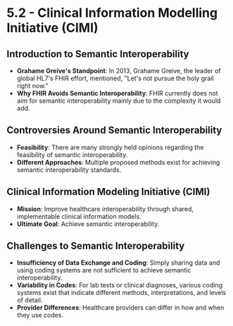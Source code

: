 # 5.2 - Clinical Information Modelling Initiative (CIMI)

## Introduction to Semantic Interoperability
- **Grahame Greive's Standpoint**: In 2013, Grahame Greive, the leader of global HL7's FHIR effort, mentioned, "Let's not pursue the holy grail right now."
- **Why FHIR Avoids Semantic Interoperability**: FHIR currently does not aim for semantic interoperability mainly due to the complexity it would add.

## Controversies Around Semantic Interoperability
- **Feasibility**: There are many strongly held opinions regarding the feasibility of semantic interoperability.
- **Different Approaches**: Multiple proposed methods exist for achieving semantic interoperability standards.

## Clinical Information Modeling Initiative (CIMI)
- **Mission**: Improve healthcare interoperability through shared, implementable clinical information models.
- **Ultimate Goal**: Achieve semantic interoperability.

## Challenges to Semantic Interoperability
- **Insufficiency of Data Exchange and Coding**: Simply sharing data and using coding systems are not sufficient to achieve semantic interoperability.
- **Variability in Codes**: For lab tests or clinical diagnoses, various coding systems exist that indicate different methods, interpretations, and levels of detail.
- **Provider Differences**: Healthcare providers can differ in how and when they use codes.

